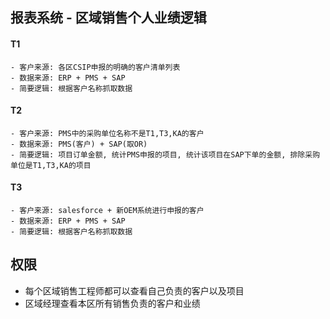 ## 报表系统 - 区域销售个人业绩逻辑

#### T1

	- 客户来源: 各区CSIP申报的明确的客户清单列表
	- 数据来源: ERP + PMS + SAP
	- 简要逻辑: 根据客户名称抓取数据

#### T2

	- 客户来源: PMS中的采购单位名称不是T1,T3,KA的客户
	- 数据来源: PMS(客户) + SAP(取OR)
	- 简要逻辑: 项目订单金额, 统计PMS申报的项目, 统计该项目在SAP下单的金额, 排除采购单位是T1,T3,KA的项目

#### T3

	- 客户来源: salesforce + 新OEM系统进行申报的客户
	- 数据来源: ERP + PMS + SAP
	- 简要逻辑: 根据客户名称抓取数据



##  权限

- 每个区域销售工程师都可以查看自己负责的客户以及项目
- 区域经理查看本区所有销售负责的客户和业绩



